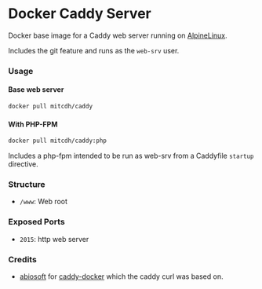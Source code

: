 # Docker Caddy Server

Docker base image for a Caddy web server running on [AlpineLinux](http://alpinelinux.org).

Includes the git feature and runs as the `web-srv` user.

### Usage
#### Base web server
````bash
docker pull mitcdh/caddy
````

#### With PHP-FPM
````bash
docker pull mitcdh/caddy:php
````

Includes a php-fpm intended to be run as web-srv from a Caddyfile `startup` directive.

### Structure
* `/www`: Web root

### Exposed Ports
* `2015`: http web server

### Credits
* [abiosoft](https://github.com/abiosoft) for [caddy-docker](https://github.com/abiosoft/caddy-docker) which the caddy curl was based on.
